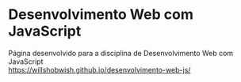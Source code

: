 # Desenvolvimento Web com JavaScript
Página desenvolvido para a disciplina de Desenvolvimento Web com JavaScript
<br>
https://willshobwish.github.io/desenvolvimento-web-js/
